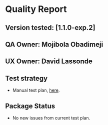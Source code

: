 # Quality Report

## Version tested: [1.1.0-exp.2]

## QA Owner: Mojibola Obadimeji
## UX Owner: David Lassonde

## Test strategy
* Manual test plan, [here](https://docs.google.com/document/d/1lSECBMIvNJrLC52Xp9bw-0a6Fw9CwnlQv7mogVKg1Aw/edit#heading=h.vnanqkbk62m).

## Package Status
* No new issues from current test plan.
